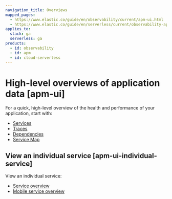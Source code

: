 ```yaml
---
navigation_title: Overviews
mapped_pages:
  - https://www.elastic.co/guide/en/observability/current/apm-ui.html
  - https://www.elastic.co/guide/en/serverless/current/observability-apm-ui-overview.html
applies_to:
  stack: ga
  serverless: ga
products:
  - id: observability
  - id: apm
  - id: cloud-serverless
---
```


# High-level overviews of application data [apm-ui]

For a quick, high-level overview of the health and performance of your application, start with:

* [Services](/solutions/observability/apm/services.md)
* [Traces](/solutions/observability/apm/traces-ui.md)
* [Dependencies](/solutions/observability/apm/dependencies.md)
* [Service Map](/solutions/observability/apm/service-map.md)

## View an individual service [apm-ui-individual-service]

View an individual service:

* [Service overview](/solutions/observability/apm/service-overview.md)
* [Mobile service overview](/solutions/observability/apm/mobile-service-overview.md)
